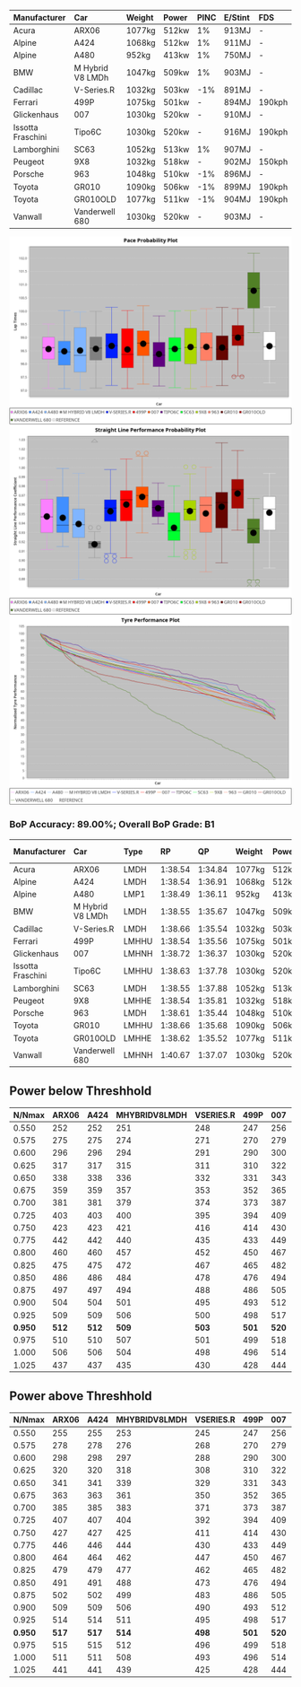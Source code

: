 |Manufacturer|Car|Weight|Power|PINC|E/Stint|FDS|
|:-|:-|:-|:-|:-|:-|:-|
|Acura|ARX06|1077kg|512kw|1%|913MJ|-|
|Alpine|A424|1068kg|512kw|1%|911MJ|-|
|Alpine|A480|952kg|413kw|1%|750MJ|-|
|BMW|M Hybrid V8 LMDh|1047kg|509kw|1%|903MJ|-|
|Cadillac|V-Series.R|1032kg|503kw|-1%|891MJ|-|
|Ferrari|499P|1075kg|501kw|-|894MJ|190kph|
|Glickenhaus|007|1030kg|520kw|-|910MJ|-|
|Issotta Fraschini|Tipo6C|1030kg|520kw|-|916MJ|190kph|
|Lamborghini|SC63|1052kg|513kw|1%|907MJ|-|
|Peugeot|9X8|1032kg|518kw|-|902MJ|150kph|
|Porsche|963|1048kg|510kw|-1%|896MJ|-|
|Toyota|GR010|1090kg|506kw|-1%|899MJ|190kph|
|Toyota|GR010OLD|1077kg|511kw|-1%|904MJ|190kph|
|Vanwall|Vanderwell 680|1030kg|520kw|-|903MJ|-|

![PACECHART](./IMG/ACOMETHOD.png)
![STRAIGHTLINEPERFORMANCECHART](./IMG/ACOMETHOD_sp.png)
![TYREPERFORMANCECHART](./IMG/ACOMETHOD_tw.png)

### BoP Accuracy: 89.00%; Overall BoP Grade: B1
|Manufacturer|Car|Type|RP|QP|Weight|Power¹|Threshhold|PINC|Power²|E/Stint|AVG Vmax|FDS|RDLC|L/Stint|BOP-Grade|ModelAccuracy|ModelPoints|Match%|
|:-|:-|:-|:-|:-|:-|:-|:-|:-|:-|:-|:-|:-|:-|:-|:-|:-|:-|:-|
|Acura|ARX06|LMDH|1:38.54|1:34.84|1077kg|512kw|210.0kph|1%|517kw|913MJ|302.03kph|-|0.99|29|-C1|100.00%|995|78.27%|
|Alpine|A424|LMDH|1:38.54|1:36.91|1068kg|512kw|210.0kph|1%|517kw|911MJ|302.12kph|-|1.00|29|~A1|81.15%|521|99.60%|
|Alpine|A480|LMP1|1:38.49|1:36.11|952kg|413kw|210.0kph|1%|417kw|750MJ|298.52kph|-|0.97|27|~A1|67.92%|957|100.00%|
|BMW|M Hybrid V8 LMDh|LMDH|1:38.55|1:35.67|1047kg|509kw|210.0kph|1%|514kw|903MJ|299.16kph|-|1.03|29|-A2|98.60%|1690|91.42%|
|Cadillac|V-Series.R|LMDH|1:38.66|1:35.54|1032kg|503kw|210.0kph|-1%|498kw|891MJ|302.95kph|-|1.03|29|+A2|91.10%|1770|94.72%|
|Ferrari|499P|LMHHU|1:38.54|1:35.56|1075kg|501kw|210.0kph|-|501kw|894MJ|303.10kph|190kph|1.03|29|~A1|84.26%|2292|99.57%|
|Glickenhaus|007|LMHNH|1:38.72|1:36.37|1030kg|520kw|210.0kph|-|520kw|910MJ|307.46kph|-|0.96|29|~A1|94.63%|1605|100.00%|
|Issotta Fraschini|Tipo6C|LMHHU|1:38.63|1:37.78|1030kg|520kw|210.0kph|-|520kw|916MJ|305.51kph|190kph|1.08|29|+B1|66.67%|96|86.51%|
|Lamborghini|SC63|LMDH|1:38.55|1:37.88|1052kg|513kw|210.0kph|1%|518kw|907MJ|301.03kph|-|1.04|29|+B1|96.77%|419|88.34%|
|Peugeot|9X8|LMHHE|1:38.54|1:35.81|1032kg|518kw|210.0kph|-|518kw|902MJ|304.00kph|150kph|1.04|29|~A1|83.63%|2468|100.00%|
|Porsche|963|LMDH|1:38.61|1:35.44|1048kg|510kw|210.0kph|-1%|505kw|896MJ|302.99kph|-|1.02|29|~A1|93.14%|5746|98.47%|
|Toyota|GR010|LMHHU|1:38.66|1:35.68|1090kg|506kw|210.0kph|-1%|501kw|899MJ|302.35kph|190kph|1.00|29|~A1|87.37%|3154|100.00%|
|Toyota|GR010OLD|LMHHE|1:38.62|1:35.52|1077kg|511kw|210.0kph|-1%|506kw|904MJ|305.43kph|190kph|1.01|29|~A1|89.81%|1393|100.00%|
|Vanwall|Vanderwell 680|LMHNH|1:40.67|1:37.07|1030kg|520kw|210.0kph|-|520kw|903MJ|300.53kph|-|1.01|29|+Ω1|90.28%|604|9.08%|

## Power below Threshhold
|N/Nmax|ARX06|A424|MHYBRIDV8LMDH|VSERIES.R|499P|007|TIPO6C|SC63|9X8|963|GR010|GR010OLD|VANDERWELL680|​|RPM|A480|
|:-|:-|:-|:-|:-|:-|:-|:-|:-|:-|:-|:-|:-|:-|:-|:-|:-|
|0.550|252|252|251|248|247|256|256|253|255|251|249|252|256|​|--|-|
|0.575|275|275|274|271|270|279|279|276|278|274|272|275|279|​|--|-|
|0.600|296|296|294|291|290|300|300|296|299|295|292|295|300|​|--|-|
|0.625|317|317|315|311|310|322|322|317|321|316|313|316|322|​|--|-|
|0.650|338|338|336|332|331|343|343|338|342|337|334|337|343|​|--|-|
|0.675|359|359|357|353|352|365|365|360|364|358|355|359|365|​|--|-|
|0.700|381|381|379|374|373|387|387|382|386|380|377|380|387|​|--|-|
|0.725|403|403|400|395|394|409|409|403|407|401|398|402|409|​|--|-|
|0.750|423|423|421|416|414|430|430|424|428|422|418|422|430|​|--|-|
|0.775|442|442|440|435|433|449|449|443|447|441|437|441|449|​|5000|243|
|0.800|460|460|457|452|450|467|467|461|465|458|454|459|467|​|5500|287|
|0.825|475|475|472|467|465|482|482|476|480|473|469|474|482|​|6000|321|
|0.850|486|486|484|478|476|494|494|487|492|485|481|485|494|​|6500|362|
|0.875|497|497|494|488|486|505|505|498|503|495|491|496|505|​|7000|405|
|0.900|504|504|501|495|493|512|512|505|510|502|498|503|512|​|7500|415|
|0.925|509|509|506|500|498|517|517|510|515|507|503|508|517|​|8000|411|
|**0.950**|**512**|**512**|**509**|**503**|**501**|**520**|**520**|**513**|**518**|**510**|**506**|**511**|**520**|**​**|**8500**|**414**|
|0.975|510|510|507|501|499|518|518|511|516|508|504|509|518|​|9000|207|
|1.000|506|506|504|498|496|514|514|507|512|505|501|505|514|​|--|-|
|1.025|437|437|435|430|428|444|444|438|442|436|432|436|444|​|--|-|

## Power above Threshhold
|N/Nmax|ARX06|A424|MHYBRIDV8LMDH|VSERIES.R|499P|007|TIPO6C|SC63|9X8|963|GR010|GR010OLD|VANDERWELL680|​|RPM|A480|
|:-|:-|:-|:-|:-|:-|:-|:-|:-|:-|:-|:-|:-|:-|:-|:-|:-|
|0.550|255|255|253|245|247|256|256|255|255|249|247|249|256|​|--|-|
|0.575|278|278|276|268|270|279|279|278|278|272|270|272|279|​|--|-|
|0.600|298|298|297|288|290|300|300|299|299|292|290|292|300|​|--|-|
|0.625|320|320|318|308|310|322|322|321|321|312|310|313|322|​|--|-|
|0.650|341|341|339|329|331|343|343|342|342|333|331|334|343|​|--|-|
|0.675|363|363|361|350|352|365|365|364|364|355|352|355|365|​|--|-|
|0.700|385|385|383|371|373|387|387|386|386|376|373|377|387|​|--|-|
|0.725|407|407|404|392|394|409|409|407|407|397|394|398|409|​|--|-|
|0.750|427|427|425|411|414|430|430|428|428|417|414|418|430|​|--|-|
|0.775|446|446|444|430|433|449|449|447|447|436|433|437|449|​|5000|243|
|0.800|464|464|462|447|450|467|467|465|465|454|450|454|467|​|5500|287|
|0.825|479|479|477|462|465|482|482|480|480|469|465|469|482|​|6000|321|
|0.850|491|491|488|473|476|494|494|492|492|480|476|481|494|​|6500|362|
|0.875|502|502|499|483|486|505|505|503|503|490|486|491|505|​|7000|405|
|0.900|509|509|506|490|493|512|512|510|510|497|493|498|512|​|7500|415|
|0.925|514|514|511|495|498|517|517|515|515|502|498|503|517|​|8000|411|
|**0.950**|**517**|**517**|**514**|**498**|**501**|**520**|**520**|**518**|**518**|**505**|**501**|**506**|**520**|**​**|**8500**|**414**|
|0.975|515|515|512|496|499|518|518|516|516|503|499|504|518|​|9000|207|
|1.000|511|511|508|493|496|514|514|512|512|500|496|501|514|​|--|-|
|1.025|441|441|439|425|428|444|444|442|442|431|428|432|444|​|--|-|
